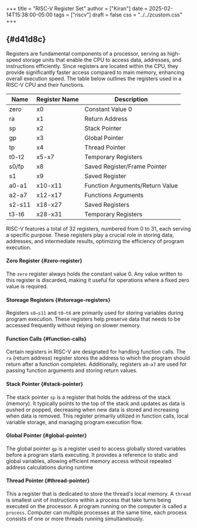 +++
title = "RISC-V Register Set"
author = ["Kiran"]
date = 2025-02-14T15:38:00-05:00
tags = ["riscv"]
draft = false
css = "../../zcustom.css"
+++

##  {#d41d8c}

Registers are fundamental components of a processor, serving as high-speed storage units that enable the CPU to access data, addresses, and instructions efficiently. Since registers are located within the CPU, they provide significantly faster access compared to main memory, enhancing overall execution speed. The table below outlines the registers used in a RISC-V CPU and their functions.

| Name   | Register Name | Description                     |
|--------|---------------|---------------------------------|
| zero   | x0            | Constant Value 0                |
| ra     | x1            | Return Address                  |
| sp     | x2            | Stack Pointer                   |
| gp     | x3            | Global Pointer                  |
| tp     | x4            | Thread Pointer                  |
| t0-t2  | x5-x7         | Temporary Registers             |
| s0/fp  | x8            | Saved Register/Frame Pointer    |
| s1     | x9            | Saved Register                  |
| a0-a1  | x10-x11       | Function Arguments/Return Value |
| a2-a7  | x12-x17       | Functions Arguments             |
| s2-s11 | x18-x27       | Saved Registers                 |
| t3-t6  | x28-x31       | Temporary Registers             |

RISC-V features a total of 32 registers, numbered from 0 to 31, each serving a specific purpose. These registers play a crucial role in storing data, addresses, and intermediate results, optimizing the efficiency of program execution.


#### Zero Register {#zero-register}

The `zero` register always holds the constant value 0. Any value written to this register is discarded, making it useful for operations where a fixed zero value is required.


#### Storeage Registers {#storeage-registers}

Registers `s0–s11` and `t0–t6` are primarily used for storing variables during program execution. These registers help preserve data that needs to be accessed frequently without relying on slower memory.


#### Function Calls {#function-calls}

Certain registers in RISC-V are designated for handling function calls. The `ra` (return address) register stores the address to which the program should return after a function completes. Additionally, registers `a0–a7` are used for passing function arguments and storing return values.


#### Stack Pointer {#stack-pointer}

The stack pointer `sp` is a register that holds the address of the stack (memory). It typically points to the top of the stack and updates as data is pushed or popped, decreasing when new data is stored and increasing when data is removed. This register primarily utilized in function calls, local variable storage, and managing program execution flow.


#### Global Pointer {#global-pointer}

The global pointer `gp` is a register used to access globally stored variables before a program starts executing. It provides a reference to static and global variables, allowing efficient memory access without repeated address calculations during runtime


#### Thread Pointer {#thread-pointer}

This a register that is dedicated to store the thread's local memory. A `thread` is smallest unit of instructions within a process that take turns being executed on the processor. A program running on the computer is called a `process`. Computer can multiple processes at the same time, each process consists of one or more threads running simultanelously.
